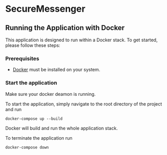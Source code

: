 # SecureMessenger

## Running the Application with Docker

This application is designed to run within a Docker stack. To get started, please follow these steps:

### Prerequisites

- [Docker](https://www.docker.com/get-started) must be installed on your system.

### Start the application

Make sure your docker deamon is running.

To start the application, simply navigate to the root directory of the project and run
   ```shell
   docker-compose up --build
   ```

Docker will build and run the whole application stack.

To terminate the application run
   ```shell
   docker-compose down
   ```
